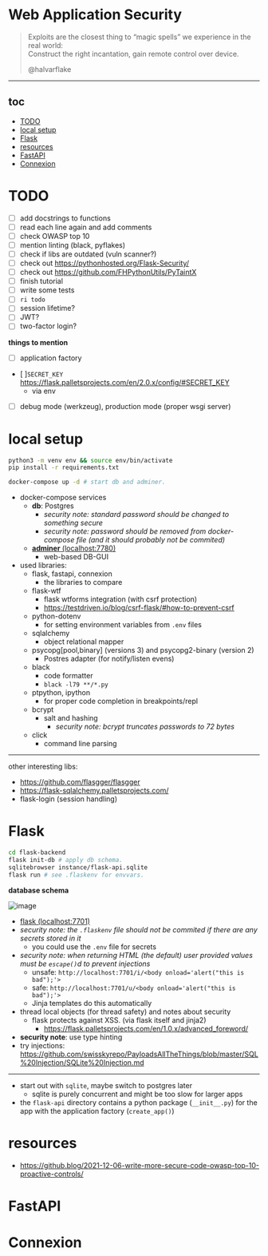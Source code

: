 # Web Application Security

> Exploits are the closest thing to “magic spells”
> we experience in the real world:<br>
> Construct the right incantation,
> gain remote control over device.
>
> @halvarflake

---

## toc

<!-- vim-markdown-toc GFM -->

* [TODO](#todo)
* [local setup](#local-setup)
* [Flask](#flask)
* [resources](#resources)
* [FastAPI](#fastapi)
* [Connexion](#connexion)

<!-- vim-markdown-toc -->

# TODO

* [ ] add docstrings to functions
* [ ] read each line again and add comments
* [ ] check OWASP top 10
* [ ] mention linting (black, pyflakes)
* [ ] check if libs are outdated (vuln scanner?)
* [ ] check out https://pythonhosted.org/Flask-Security/
* [ ] check out https://github.com/FHPythonUtils/PyTaintX
* [ ] finish tutorial
* [ ] write some tests
* [ ] `ri todo`
* [ ] session lifetime?
* [ ] JWT?
* [ ] two-factor login?

**things to mention**

* [ ] application factory
* [ ]`SECRET_KEY` https://flask.palletsprojects.com/en/2.0.x/config/#SECRET_KEY
    * via env 
* [ ] debug mode (werkzeug), production mode (proper wsgi server)


# local setup

```sh
python3 -m venv env && source env/bin/activate
pip install -r requirements.txt

docker-compose up -d # start db and adminer.
```

* docker-compose services
    * **db**: Postgres
        * *security note: standard password should be changed to something secure*
        * *security note: password should be removed from docker-compose file (and it should probably not be commited)*
    * [**adminer** (localhost:7780)](http://localhost:7780)
        * web-based DB-GUI
* used libraries:
    * flask, fastapi, connexion
        * the libraries to compare
    * flask-wtf
        * flask wtforms integration (with csrf protection)
        * https://testdriven.io/blog/csrf-flask/#how-to-prevent-csrf
    * python-dotenv
        * for setting environment variables from `.env` files
    * sqlalchemy
        * object relational mapper
    * psycopg[pool,binary] (versions 3) and psycopg2-binary (version 2)
        * Postres adapter (for notify/listen evens)
    * black
        * code formatter
        * `black -l79 **/*.py`
    * ptpython, ipython
        * for proper code completion in breakpoints/repl
    * bcrypt
        * salt and hashing
            * *security note: bcrypt truncates passwords to 72 bytes*
    * click
        * command line parsing

---

other interesting libs:

* https://github.com/flasgger/flasgger
* https://flask-sqlalchemy.palletsprojects.com/
* flask-login (session handling)

# Flask

```sh
cd flask-backend
flask init-db # apply db schema.
sqlitebrowser instance/flask-api.sqlite
flask run # see .flaskenv for envvars.
```

**database schema**

![image](https://user-images.githubusercontent.com/173962/145773177-4b7a9803-14c7-43c1-ad70-7c5093fe7a5c.png)

* [flask (localhost:7701)](http://localhost:7701)
* *security note: the `.flaskenv` file should not be commited if there are
any secrets stored in it*
    * you could use the `.env` file for secrets
* *security note: when returning HTML (the default) user provided values
must be `escape()`d to prevent injections*
    * unsafe: `http://localhost:7701/i/<body onload='alert("this is bad");'>`
    * safe: `http://localhost:7701/u/<body onload='alert("this is bad");'>`
    * Jinja templates do this automatically
* thread local objects (for thread safety) and notes about security
    * flask protects against XSS. (via flask itself and jinja2)
        * https://flask.palletsprojects.com/en/1.0.x/advanced_foreword/
* **security note**: use type hinting
* try injections: https://github.com/swisskyrepo/PayloadsAllTheThings/blob/master/SQL%20Injection/SQLite%20Injection.md

---

* start out with `sqlite`, maybe switch to postgres later
    * sqlite is purely concurrent and might be too slow for larger apps
* the `flask-api` directory contains a python package (`__init__.py`) for the app with the application factory (`create_app()`)

# resources

* https://github.blog/2021-12-06-write-more-secure-code-owasp-top-10-proactive-controls/

# FastAPI

# Connexion
